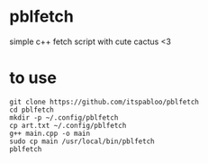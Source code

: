# pblfetch
simple c++ fetch script with cute cactus <3
# to use
```shell
git clone https://github.com/itspabloo/pblfetch
cd pblfetch
mkdir -p ~/.config/pblfetch
cp art.txt ~/.config/pblfetch
g++ main.cpp -o main
sudo cp main /usr/local/bin/pblfetch
pblfetch
```
